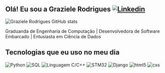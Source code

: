 ## Olá! Eu sou a Graziele Rodrigues  [![Linkedin](https://img.shields.io/badge/Linkedin-0E76A8?style=for-the-badge&logo=linkedin&logoColor=white)](https://www.linkedin.com/in/graziele--rodrigues/)



![Graziele Rodrigues GitHub stats](https://github-readme-stats.vercel.app/api?username=Graziele-Rodrigues&show_icons=true&theme=dracula&count_private=true)

Graduanda de Engenharia de Computação | Desenvolvedora de Software Embarcado | Entusiasta em Ciência de Dados 

## Tecnologias que eu uso no meu dia

<div style="display: inline_block">
  <img align="center" alt="Python" src="https://img.shields.io/badge/Python-FFE873?style=for-the-badge&logo=python&logoColor=FFE873%22">
  <img align="center" alt="SQL" src="https://img.shields.io/badge/SQL-0E76A8?style=for-the-badge&logo=SQL&logoColor=white" />
  <img align="center" alt="Linguagem C/C++" src="https://img.shields.io/badge/Linguagem C-092E20?style=for-the-badge&logo=c&logoColor=white" />
  <img align="center" alt="STM32" src="https://img.shields.io/badge/STM32-0E76A8?style=for-the-badge&logo=STM32 logoColor=white%22"/>
  <img align="center" alt="Django" src="https://img.shields.io/badge/Django-092E20?style=for-the-badge&logo=django&logoColor=white" />
  <img align="center" alt="html5" src="https://img.shields.io/badge/HTML5-E34F26?style=for-the-badge&logo=html5&logoColor=white" />
  <img align="center" alt="css" src="https://img.shields.io/badge/CSS3-1572B6?style=for-the-badge&logo=css3&logoColor=white" />

</div><br/>




